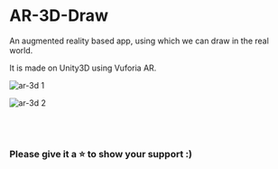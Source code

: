 # AR-3D-Draw
An augmented reality based app, using which we can draw in the real world.

It is made on Unity3D using Vuforia AR.

![ar-3d 1](https://user-images.githubusercontent.com/24875366/46138031-80e9e680-c268-11e8-9cc8-4b707a98090d.jpeg)


![ar-3d 2](https://user-images.githubusercontent.com/24875366/46138139-c27a9180-c268-11e8-94f9-b60992662e3b.jpeg)


</br></br>
### Please give it a ⭐️ to show your support :)

